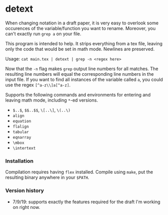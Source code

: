 # detext

When changing notation in a draft paper, it is very easy to overlook some occurences of the variable/function
you want to rename. Moreover, you can't exactly run `grep a` on your file.

This program is intended to help. It strips everything from a tex file, leaving only the code
that would be set in math mode. Newlines are preserved.

Usage: `cat main.tex | detext | grep -n <regex here>`

Now that the `-n` flag makes `grep` output line numbers for all matches. The resulting line numbers will equal the
corresponding line numbers in the input file. If you want to find all instances of the variable called `a`, you could use the regex `[^a-z\\]a[^a-z]`.


Supports the following commands and environments for entering and leaving math mode, including `*`-ed versions.
* `$..$`, `$$..$$`, `\[..\]`, `\(..\)`
* `align`
* `equation`
* `flalign`
* `tabular`
* `eqnarray`
* `\mbox`
* `\intertext`

### Installation
Compilation requires having `flex` installed. Compile using `make`, put the resulting binary anywhere in your `$PATH`.


### Version history
* 7/9/19: supports exactly the features required for the draft I'm working on right now.

